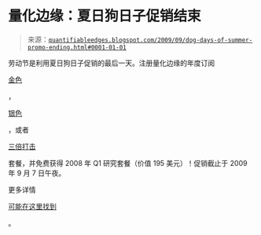 <!--yml

分类：未分类

日期：2024-05-18 13:14:23

-->

# 量化边缘：夏日狗日子促销结束

> 来源：[`quantifiableedges.blogspot.com/2009/09/dog-days-of-summer-promo-ending.html#0001-01-01`](http://quantifiableedges.blogspot.com/2009/09/dog-days-of-summer-promo-ending.html#0001-01-01)

劳动节是利用夏日狗日子促销的最后一天。注册量化边缘的年度订阅

[金色](http://www.quantifiableedges.com/gold.html)

，

[银色](http://www.quantifiableedges.com/silver.html)

，或者

[三倍打击](http://www.quantifiableedges.com/tripleplay.html)

套餐，并免费获得 2008 年 Q1 研究套餐（价值 195 美元）！促销截止于 2009 年 9 月 7 日午夜。

更多详情

[可能在这里找到](http://quantifiableedges.blogspot.com/2009/08/dog-days-of-summer-special-promotion.html)

。
